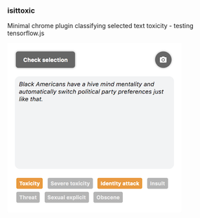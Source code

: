 ### isittoxic

Minimal chrome plugin classifying selected text toxicity - testing tensorflow.js

![preview0](preview0.png "Preview")